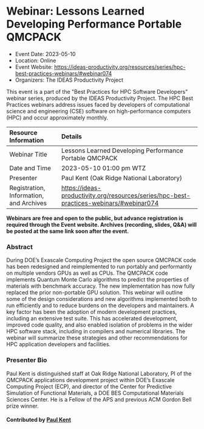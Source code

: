 













			   

<!-- Note: this label does NOT include the trailing colon -->





# Webinar: Lessons Learned Developing Performance Portable QMCPACK

- Event Date: 2023-05-10
- Location: Online
- Event Website: https://ideas-productivity.org/resources/series/hpc-best-practices-webinars/#webinar074
- Organizers: The IDEAS Productivity Project
			   
This event is a part of the "Best Practices for HPC Software
Developers" webinar series, produced by the IDEAS Productivity
Project. The HPC Best Practices webinars address issues faced by
developers of computational science and engineering (CSE) software on
high-performance computers (HPC) and occur approximately monthly.

Resource Information | Details
:--- | :---			   
Webinar Title | Lessons Learned Developing Performance Portable QMCPACK
Date and Time | 2023-05-10 01:00 pm WTZ
Presenter | Paul Kent (Oak Ridge National Laboratory)
Registration, Information, and Archives | 	<https://ideas-productivity.org/resources/series/hpc-best-practices-webinars/#webinar074>	   

**Webinars are free and open to the public, but advance registration is required through the Event website. Archives (recording, slides, Q&A) will be posted at the same link soon after the event.**

### Abstract
<p>During DOE’s Exascale Computing Project the open source QMCPACK code has been redesigned and reimplemented to run portably and performantly on multiple vendors GPUs as well as CPUs. The QMCPACK code implements Quantum Monte Carlo algorithms to predict the properties of materials with benchmark accuracy. The new implementation has now fully replaced the prior non-portable GPU solution. This webinar will outline some of the design considerations and new algorithms implemented both to run efficiently and to reduce burdens on the developers and maintainers. A key factor has been the adoption of modern development practices, including an extensive test suite. This has accelerated development, improved code quality, and also enabled isolation of problems in the wider HPC software stack, including in compilers and numerical libraries. The webinar will summarize these strategies and other recommendations for HPC application developers and facilities.</p>



### Presenter Bio
<p>Paul Kent is distinguished staff at Oak Ridge National Laboratory, PI of the QMCPACK applications development project within DOE’s Exascale Computing Project (ECP), and director of the Center for Predictive Simulation of Functional Materials, a DOE BES Computational Materials Sciences Center. He is a Fellow of the APS and previous ACM Gordon Bell prize winner.</p>

    

#### Contributed by [Paul Kent](https://github.com/prckent "Paul Kent GitHub profile")

<!---
Publish: yes
Categories: skills
Topics: "software process improvement", "software engineering",  "high-performance computing (hpc)", "performance at leadership computing facilities", "online learning"
Level: 2
Prerequisites: default
Aggregate: none
--->






